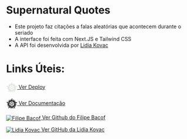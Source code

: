 # Supernatural Quotes
- Este projeto faz citações a falas aleatórias que acontecem durante o seriado
- A interface foi feita com Next.JS e Tailwind CSS
- A API foi desenvolvida por [Lidia Kovac](https://github.com/LidiaKovac/supernatural-api)

# Links Úteis:
[<img alt="Supernatural Logo" height="30" width="30" align="center" src="./public/spn-logo-3.png" /> Ver Deploy](https://supernatural-quotes.vercel.app)

[<img alt="Supernatural Logo" height="30" width="30" align="center" src="./public/spn-logo-2.png" /> Ver Documentação](https://lidiakovac.github.io/supernatural-api/index.html)

[<img alt="Filipe Bacof" height="30" width="30" align="center" src="https://avatars.githubusercontent.com/Filipe-Bacof" /> Ver Github do Filipe Bacof](https://github.com/LidiaKovac)

[<img alt="Lidia Kovac" height="30" width="30" align="center" src="https://avatars.githubusercontent.com/LidiaKovac" /> Ver GitHub da Lidia Kovac](https://github.com/LidiaKovac)

